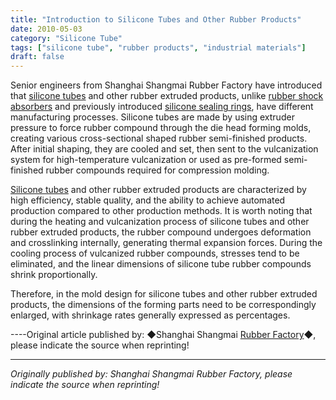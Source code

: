```yaml
---
title: "Introduction to Silicone Tubes and Other Rubber Products"
date: 2010-05-03
category: "Silicone Tube"
tags: ["silicone tube", "rubber products", "industrial materials"]
draft: false
---
```


Senior engineers from Shanghai Shangmai Rubber Factory have introduced that [silicone tubes](http://www.smpolymer.com/guijiaoguan/) and other rubber extruded products, unlike [rubber shock absorbers](http://www.smpolymer.com/) and previously introduced [silicone sealing rings](http://www.smpolymer.com/), have different manufacturing processes. Silicone tubes are made by using extruder pressure to force rubber compound through the die head forming molds, creating various cross-sectional shaped rubber semi-finished products. After initial shaping, they are cooled and set, then sent to the vulcanization system for high-temperature vulcanization or used as pre-formed semi-finished rubber compounds required for compression molding.

[Silicone tubes](http://www.smpolymer.com/guijiaoguan/) and other rubber extruded products are characterized by high efficiency, stable quality, and the ability to achieve automated production compared to other production methods. It is worth noting that during the heating and vulcanization process of silicone tubes and other rubber extruded products, the rubber compound undergoes deformation and crosslinking internally, generating thermal expansion forces. During the cooling process of vulcanized rubber compounds, stresses tend to be eliminated, and the linear dimensions of silicone tube rubber compounds shrink proportionally.

Therefore, in the mold design for silicone tubes and other rubber extruded products, the dimensions of the forming parts need to be correspondingly enlarged, with shrinkage rates generally expressed as percentages.

----Original article published by: ◆Shanghai Shangmai [Rubber Factory](http://www.smpolymer.com/)◆, please indicate the source when reprinting!

---

*Originally published by: Shanghai Shangmai Rubber Factory, please indicate the source when reprinting!*